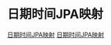 # 日期时间JPA映射

[日期时间JPA映射](https://blog.csdn.net/qq_16605855/article/details/80656211)
[日期时间JPA映射](https://blog.csdn.net/seedshome/article/details/52316913)

